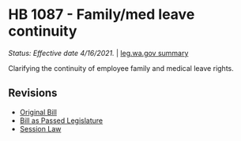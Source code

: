 # HB 1087 - Family/med leave continuity
*Status: Effective date 4/16/2021.* | [leg.wa.gov summary](https://app.leg.wa.gov/billsummary?BillNumber=1087&Year=2021)

Clarifying the continuity of employee family and medical leave rights.

## Revisions
* [Original Bill](1/)
* [Bill as Passed Legislature](1/)
* [Session Law](1/)